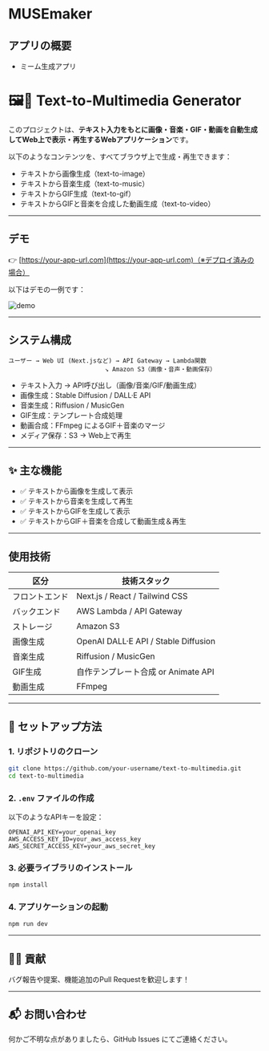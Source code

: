 # MUSEmaker

## アプリの概要
  - ミーム生成アプリ


# 🖼️🎵 Text-to-Multimedia Generator

このプロジェクトは、**テキスト入力をもとに画像・音楽・GIF・動画を自動生成してWeb上で表示・再生するWebアプリケーション**です。

以下のようなコンテンツを、すべてブラウザ上で生成・再生できます：

- テキストから画像生成（text-to-image）
- テキストから音楽生成（text-to-music）
- テキストからGIF生成（text-to-gif）
- テキストからGIFと音楽を合成した動画生成（text-to-video）

---

## デモ

👉 [https://your-app-url.com](https://your-app-url.com)（※デプロイ済みの場合）

以下はデモの一例です：

![demo](demo.gif)

---

## システム構成

```
ユーザー → Web UI (Next.jsなど) → API Gateway → Lambda関数
                           ↘ Amazon S3（画像・音声・動画保存）
```

- テキスト入力 → API呼び出し（画像/音楽/GIF/動画生成）
- 画像生成：Stable Diffusion / DALL·E API
- 音楽生成：Riffusion / MusicGen
- GIF生成：テンプレート合成処理
- 動画合成：FFmpeg によるGIF＋音楽のマージ
- メディア保存：S3 → Web上で再生

---

## ✨ 主な機能

- ✅ テキストから画像を生成して表示
- ✅ テキストから音楽を生成して再生
- ✅ テキストからGIFを生成して表示
- ✅ テキストからGIF＋音楽を合成して動画生成＆再生

---

## 使用技術

| 区分 | 技術スタック |
|------|--------------|
| フロントエンド | Next.js / React / Tailwind CSS |
| バックエンド | AWS Lambda / API Gateway |
| ストレージ | Amazon S3 |
| 画像生成 | OpenAI DALL·E API / Stable Diffusion |
| 音楽生成 | Riffusion / MusicGen |
| GIF生成 | 自作テンプレート合成 or Animate API |
| 動画生成 | FFmpeg |

---

## 🔧 セットアップ方法

### 1. リポジトリのクローン

```bash
git clone https://github.com/your-username/text-to-multimedia.git
cd text-to-multimedia
```

### 2. `.env` ファイルの作成

以下のようなAPIキーを設定：

```
OPENAI_API_KEY=your_openai_key
AWS_ACCESS_KEY_ID=your_aws_access_key
AWS_SECRET_ACCESS_KEY=your_aws_secret_key
```

### 3. 必要ライブラリのインストール

```bash
npm install
```

### 4. アプリケーションの起動

```bash
npm run dev
```

---

## 🙋‍♀️ 貢献

バグ報告や提案、機能追加のPull Requestを歓迎します！

---

## 📬 お問い合わせ

何かご不明な点がありましたら、GitHub Issues にてご連絡ください。
